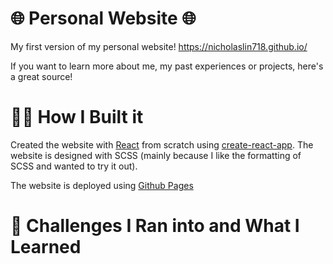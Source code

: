 # 🌐 Personal Website 🌐
My first version of my personal website! https://nicholaslin718.github.io/

If you want to learn more about me, my past experiences or projects, here's a great source!

# 🐱‍💻 How I Built it

Created the website with [React](https://reactjs.org/) from scratch using [create-react-app](https://reactjs.org/docs/create-a-new-react-app.html). The website is designed with SCSS (mainly because I like the formatting of SCSS and wanted to try it out).

The website is deployed using [Github Pages](https://pages.github.com/)

# 🧠 Challenges I Ran into and What I Learned
